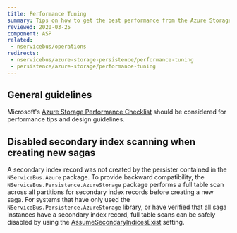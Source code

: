 ```yaml
---
title: Performance Tuning
summary: Tips on how to get the best performance from the Azure Storage Queues persistence
reviewed: 2020-03-25
component: ASP
related:
 - nservicebus/operations
redirects:
 - nservicebus/azure-storage-persistence/performance-tuning
 - persistence/azure-storage/performance-tuning
---
```


## General guidelines

Microsoft's [Azure Storage Performance Checklist](https://docs.microsoft.com/en-us/azure/storage/storage-performance-checklist) should be considered for performance tips and design guidelines.

## Disabled secondary index scanning when creating new sagas

A secondary index record was not created by the persister contained in the `NServiceBus.Azure` package. To provide backward compatibility, the `NServiceBus.Persistence.AzureStorage` package performs a full table scan across all partitions for secondary index records before creating a new saga. For systems that have only used the `NServiceBus.Persistence.AzureStorage` library, or have verified that all saga instances have a secondary index record, full table scans can be safely disabled by using the [AssumeSecondaryIndicesExist](/persistence/azure-storage/configuration.md#configuration-properties-saga-configuration) setting.